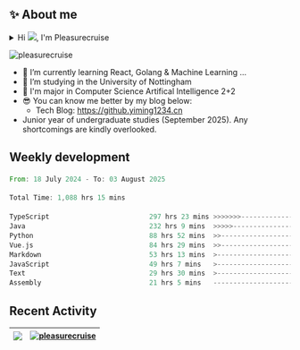 <!--<p align="center">
<img src="https://capsule-render.vercel.app/api?type=waving&color=timeGradient&height=300&&section=header&text=HI%20THERE!&fontSize=90&fontAlign=50&fontAlignY=30&desc=I%20am%20Pleasurecruise!&descAlign=50&descSize=30&descAlignY=60&animation=twinkling" />
</p>

<p align="center">
<img src="https://readme-typing-svg.demolab.com?font=Orbitron&size=25&pause=1000&center=true&vCenter=true&random=false&width=600&lines=Welcome+to+my+GitHub+profile+page!;I+am+super+obsessed+with+programming!" />
</p>-->

## ✨ About me

<details>
<summary>Hi <img src="https://media.giphy.com/media/hvRJCLFzcasrR4ia7z/giphy.gif" width="5%">, I'm Pleasurecruise</summary>

![](./profile-3d-contrib/profile-night-rainbow.svg)

</details>

<p align="left"> <img src="https://komarev.com/ghpvc/?username=pleasurecruise&label=Profile%20views&color=0e75b6&style=flat" alt="pleasurecruise" /> </p>

- 🌱 I’m currently learning React, Golang & Machine Learning ...
- 👯 I’m studying in the University of Nottingham
- 🔭 I'm major in Computer Science Artifical Intelligence 2+2
- 😎 You can know me better by my blog below:
  - Tech Blog: https://github.yiming1234.cn
- Junior year of undergraduate studies (September 2025). Any shortcomings are kindly overlooked.

## Weekly development
<!--START_SECTION:waka-->

```rust
From: 18 July 2024 - To: 03 August 2025

Total Time: 1,088 hrs 15 mins

TypeScript                         297 hrs 23 mins >>>>>>>------------------   27.24 %
Java                               232 hrs 9 mins  >>>>>--------------------   21.27 %
Python                             88 hrs 52 mins  >>-----------------------   08.14 %
Vue.js                             84 hrs 29 mins  >>-----------------------   07.74 %
Markdown                           53 hrs 13 mins  >------------------------   04.88 %
JavaScript                         49 hrs 7 mins   >------------------------   04.50 %
Text                               29 hrs 30 mins  >------------------------   02.70 %
Assembly                           21 hrs 5 mins   -------------------------   01.93 %
```

<!--END_SECTION:waka-->

## Recent Activity

| <a href="https://blog.yiming1234.cn"><img align="center" src="https://github-readme-stats.vercel.app/api?username=Pleasurecruise&show_icons=true&theme=tokyonight" /></a> | <a href="https://blog.yiming1234.cn"><img align="center" src="https://github-readme-stats.vercel.app/api/top-langs/?username=pleasurecruise&layout=donut&theme=tokyonight" alt="pleasurecruise" /></a> |
| ------------- | ------------- |
